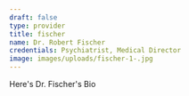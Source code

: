 ```yaml
---
draft: false
type: provider
title: fischer
name: Dr. Robert Fischer
credentials: Psychiatrist, Medical Director
image: images/uploads/fischer-1-.jpg
---
```

Here's Dr. Fischer's Bio